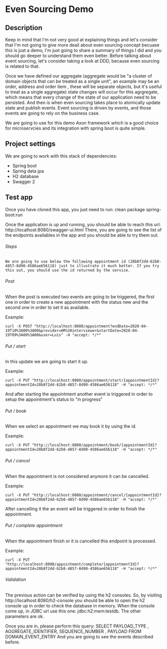 # Even Sourcing Demo
## Description
Keep in mind that I'm not very good at explaining things and let's consider that I'm not going to give more deail about even sourcing concept becuase this is just a demo, I'm just going to share a summary of things I did and you should go deeper to understand them even better. Before talking about event sourcing, let's consider taking a look at DDD, because even sourcing is related to that. 

Once we have defined our aggregate (aggregate would be "a cluster of domain objects that can be treated as a single unit", an example may be an order, address and order item , these will be separate objects, but it's useful to treat as a single aggregate) state changes will occur for this agrgregate, which means that every change of the state of our application need to be persisted. And then is when even sourcing takes place to atomically update state and publish events. Event sourcing is driven by events, and those events are going to rely on the business case.

We are going to use for this demo Axon framework which is a good choice for microservcies and its integration with spring boot is quite simple.

## Project settings
We are going to work with this stack of dependencies:
* Spring boot
* Spring data jpa
* H2 database
* Swagger 2


## Test app
Once you have cloned this app, you just need to run: clean package spring-boot:run

Once the application is up and running, you should be able to reach this url: http://localhost:8080/swagger-ui.html
There, you are going to see the list of the endpoints availables in the app and you should be able to try them out.

###### Steps

`We are going to use below the following appointment id (28b8f2dd-62b8-4857-8d90-4586ae656118) just to illustrate it much better. If you try this out, you should use the id returned by the service.`

###### Post
When the post is executed two events are going to be triggered, the first one in order to create a new appointment with the status new and the second one in order to set it as available. 

Example:
```
curl -X POST "http://localhost:8080/appointment?endDate=2020-04-19T10%3A00%3A00&provider=HR%20interviewer&startDate=2020-04-19T09%3A00%3A00&user=Luis" -H "accept: */*"
```
###### Put / start 
In this update we are going to start it up.

Example:
```
curl -X PUT "http://localhost:8080/appointment/start/{appointmentId}?appointmentId=28b8f2dd-62b8-4857-8d90-4586ae656118" -H "accept: */*"
```
And after starting the appointment another event is triggered in order to setup the appointment's status to "in progress" 

###### Put / book
When we select an appointment we may book it by using the id.

Example:
```
curl -X PUT "http://localhost:8080/appointment/book/{appointmentId}?appointmentId=28b8f2dd-62b8-4857-8d90-4586ae656118" -H "accept: */*"
```

###### Put / cancel
When the appointment is not considered anymore it can be cancelled.

Example:
```
curl -X PUT "http://localhost:8080/appointment/cancel/{appointmentId}?appointmentId=28b8f2dd-62b8-4857-8d90-4586ae656118" -H "accept: */*"
```
After cancelling it the an event will be triggered in order to finish the appointment.

###### Put / complete appointment
When the appointment finish or it is cancelled this endpoint is processed.

Example:
```
curl -X PUT "http://localhost:8080/appointment/complete/{appointmentId}?appointmentId=28b8f2dd-62b8-4857-8d90-4586ae656118" -H "accept: */*"
```


###### Validation
The previous action can be verified by using the h2 consoles. So, by visiting http://localhost:8080/h2-console you should be able to open the h2 console up in order to check the database in memory. When the console come up, in JDBC url use this one: jdbc:h2:mem:testdb. The other parameters are ok.

Once you are in, please perform this query:
SELECT PAYLOAD_TYPE , AGGREGATE_IDENTIFIER, SEQUENCE_NUMBER , PAYLOAD   FROM DOMAIN_EVENT_ENTRY 
And you are going to see the events described before.


